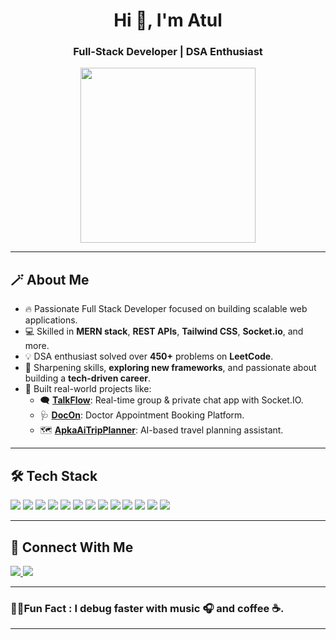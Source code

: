 <h1 align="center">Hi 👋, I'm Atul</h1>
<h3 align="center">Full-Stack Developer | DSA Enthusiast</h3>

<p align="center">
  <img src="https://user-images.githubusercontent.com/74038190/229223263-cf2e4b07-2615-4f87-9c38-e37600f8381a.gif" width="280px" />
</p>

---

## 🪄 About Me

- 🔥 Passionate Full Stack Developer focused on building scalable web applications.  
- 💻 Skilled in **MERN stack**, **REST APIs**, **Tailwind CSS**, **Socket.io**, and more.  
- 💡 DSA enthusiast solved over **450+** problems on **LeetCode**.  
- 📘 Sharpening skills, **exploring new frameworks**, and passionate about building a **tech-driven career**. 
- 🚀 Built real-world projects like:
  - 🗨️ [**TalkFlow**](https://github.com/ak-0000/TALKFLOW): Real-time group & private chat app with Socket.IO.
  - 🩺 [**DocOn**](https://github.com/ak-0000/DocOn): Doctor Appointment Booking Platform.
  - 🗺️ [**ApkaAiTripPlanner**](https://github.com/ak-0000/Ai-Trip-Planner): AI-based travel planning assistant.

---

## 🛠️ Tech Stack

<p align="left">
  <img src="https://img.shields.io/badge/React-20232A?style=for-the-badge&logo=react&logoColor=61DAFB" />
  <img src="https://img.shields.io/badge/Node.js-339933?style=for-the-badge&logo=nodedotjs&logoColor=white" />
  <img src="https://img.shields.io/badge/Express.js-000000?style=for-the-badge&logo=express&logoColor=white" />
  <img src="https://img.shields.io/badge/MongoDB-4EA94B?style=for-the-badge&logo=mongodb&logoColor=white" />
  <img src="https://img.shields.io/badge/TailwindCSS-06B6D4?style=for-the-badge&logo=tailwindcss&logoColor=white" />
  <img src="https://img.shields.io/badge/JavaScript-F7DF1E?style=for-the-badge&logo=javascript&logoColor=black" />
  <img src="https://img.shields.io/badge/HTML5-E34F26?style=for-the-badge&logo=html5&logoColor=white" />
  <img src="https://img.shields.io/badge/CSS3-1572B6?style=for-the-badge&logo=css3&logoColor=white" />
  <img src="https://img.shields.io/badge/Git-F05032?style=for-the-badge&logo=git&logoColor=white" />
  <img src="https://img.shields.io/badge/GitHub-100000?style=for-the-badge&logo=github&logoColor=white" />
  <img src="https://img.shields.io/badge/VSCode-007ACC?style=for-the-badge&logo=visual-studio-code&logoColor=white" />
  <img src="https://img.shields.io/badge/Postman-FF6C37?style=for-the-badge&logo=postman&logoColor=white" />
  <img src="https://img.shields.io/badge/NPM-CB3837?style=for-the-badge&logo=npm&logoColor=white" />
</p>

---

## 🤝 Connect With Me

<p>
  <a href="https://www.linkedin.com/in/atulkumar16/" target="_blank">
    <img src="https://img.shields.io/badge/LinkedIn-blue?style=for-the-badge&logo=linkedin&logoColor=white" />
  </a>

  <a href="mailto:atulkumarzyx@example.com">
    <img src="https://img.shields.io/badge/Email-D14836?style=for-the-badge&logo=gmail&logoColor=white" />
  </a>
</p>

---

### 🐦‍🔥Fun Fact : I debug faster with **music 🎧** and **coffee ☕**.

---
